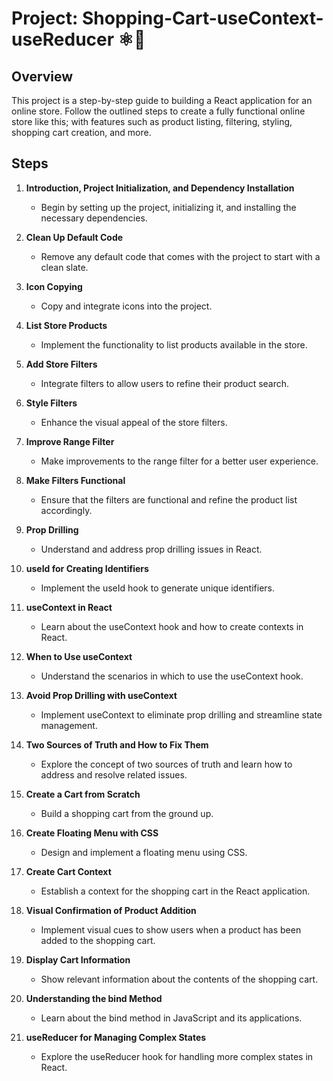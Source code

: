 # Project: Shopping-Cart-useContext-useReducer ⚛️🛒

## Overview

This project is a step-by-step guide to building a React application for an online store. Follow the outlined steps to create a fully functional online store like this; with features such as product listing, filtering, styling, shopping cart creation, and more.

## Steps

1. **Introduction, Project Initialization, and Dependency Installation**

   - Begin by setting up the project, initializing it, and installing the necessary dependencies.

2. **Clean Up Default Code**

   - Remove any default code that comes with the project to start with a clean slate.

3. **Icon Copying**

   - Copy and integrate icons into the project.

4. **List Store Products**

   - Implement the functionality to list products available in the store.

5. **Add Store Filters**

   - Integrate filters to allow users to refine their product search.

6. **Style Filters**

   - Enhance the visual appeal of the store filters.

7. **Improve Range Filter**

   - Make improvements to the range filter for a better user experience.

8. **Make Filters Functional**

   - Ensure that the filters are functional and refine the product list accordingly.

9. **Prop Drilling**

   - Understand and address prop drilling issues in React.

10. **useId for Creating Identifiers**

    - Implement the useId hook to generate unique identifiers.

11. **useContext in React**

    - Learn about the useContext hook and how to create contexts in React.

12. **When to Use useContext**

    - Understand the scenarios in which to use the useContext hook.

13. **Avoid Prop Drilling with useContext**

    - Implement useContext to eliminate prop drilling and streamline state management.

14. **Two Sources of Truth and How to Fix Them**

    - Explore the concept of two sources of truth and learn how to address and resolve related issues.

15. **Create a Cart from Scratch**

    - Build a shopping cart from the ground up.

16. **Create Floating Menu with CSS**

    - Design and implement a floating menu using CSS.

17. **Create Cart Context**

    - Establish a context for the shopping cart in the React application.

18. **Visual Confirmation of Product Addition**

    - Implement visual cues to show users when a product has been added to the shopping cart.

19. **Display Cart Information**

    - Show relevant information about the contents of the shopping cart.

20. **Understanding the bind Method**

    - Learn about the bind method in JavaScript and its applications.

21. **useReducer for Managing Complex States**
    - Explore the useReducer hook for handling more complex states in React.
